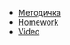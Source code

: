 + [Методичка](https://docs.google.com/document/d/1ANRkOZqy0T92fmQBlNbbASjrshP1u_Xc7bIJz4Y8GiA/)
+ [Homework](https://github.com/Mybono/java_lvl_1/blob/main/hw1.java)
+ [Video]()
